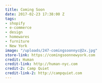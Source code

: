 ```yaml
---
title: Coming Soon
date: 2017-02-23 17:38:00 Z
tags:
- shopify
- e-commerce
- design
- homewares
- furniture
- New York
image: "/uploads/247-comingsoonnyc@2x.jpg"
store-link: https://comingsoonnewyork.com
credit: Human
credit-link: http://human-nyc.com
credit-2: Camp Quiet
credit-link-2: http://campquiet.com
---
```


